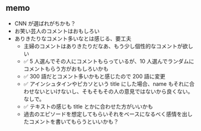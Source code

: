 ## memo

- CNN が選ばれがちかも？
- お笑い芸人のコメントはおもしろい
- ありきたりなコメント多いなとは感じる、要工夫
  - 主婦のコメントはありきたりだなあ、もう少し個性的なコメントが欲しい
  - ✅ 5 人選んでその人にコメントもらっているが、10 人選んでランダムにコメントもらう方がおもしろいかも
  - ✅ 300 語だとコメント多いかもと感じたので 200 語に変更
  - ✅ アインシュタインやピカソという title にした場合、name もそれに合わせないといけないし、そもそもその人の意見ではないから良くない。なしで。
  - ✅ テキストの感じも title とかに合わせた方がいいかも
  - 過去のエピソードを想定してもらいそれをベースになるべく感情を出したコメントを書いてもらうといいかも？
